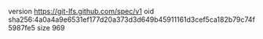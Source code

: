version https://git-lfs.github.com/spec/v1
oid sha256:4a0a4a9e6531ef177d20a373d3d649b45911161d3cef5ca182b79c74f5987fe5
size 969
